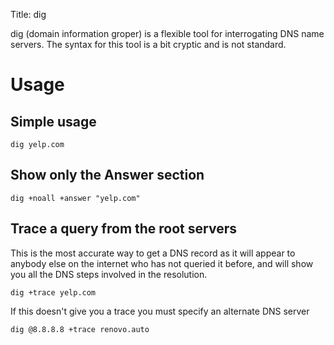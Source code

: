 Title: dig

dig (domain information groper) is a flexible tool for interrogating DNS name servers. The syntax for this tool is a bit cryptic and is not standard.

# Usage

## Simple usage

```
dig yelp.com
```

## Show only the Answer section

```
dig +noall +answer "yelp.com"
```

## Trace a query from the root servers

This is the most accurate way to get a DNS record as it will appear to anybody else on the internet who has not queried it before, and will show you all the DNS steps involved in the resolution.

```
dig +trace yelp.com
```

If this doesn't give you a trace you must specify an alternate DNS server

```
dig @8.8.8.8 +trace renovo.auto
```
